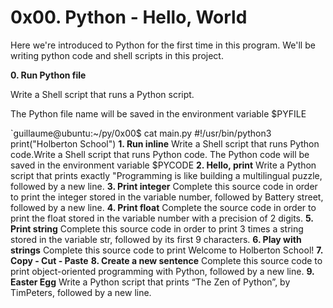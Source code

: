 # 0x00. Python - Hello, World

Here we're introduced to Python for the first time in this program. We'll be writing python code and shell scripts in this project.

**0. Run Python file**

Write a Shell script that runs a Python script.

The Python file name will be saved in the environment variable $PYFILE

`guillaume@ubuntu:~/py/0x00$ cat main.py #!/usr/bin/python3 print("Holberton School")
**1. Run inline**
Write a Shell script that runs Python code.Write a Shell script that runs Python code.
The Python code will be saved in the environment variable $PYCODE
**2. Hello, print**
Write a Python script that prints exactly \"Programming is like building a multilingual puzzle, followed by a new line.
**3. Print integer**
Complete this source code in order to print the integer stored in the variable number, followed by Battery street, followed by a new line.
**4. Print float**
Complete the source code in order to print the float stored in the variable number with a precision of 2 digits.
**5. Print string**
Complete this source code in order to print 3 times a string stored in the variable str, followed by its first 9 characters.
**6. Play with strings**
Complete this source code to print Welcome to Holberton School!
**7. Copy - Cut - Paste**
**8. Create a new sentence**
Complete this source code to print object-oriented programming with Python, followed by a new line.
**9. Easter Egg**
Write a Python script that prints “The Zen of Python”, by TimPeters, followed by a new line.

